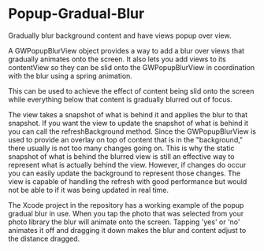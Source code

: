 # Popup-Gradual-Blur
Gradually blur background content and have views popup over view.

A GWPopupBlurView object provides a way to add a blur over views that gradually animates onto the screen. It also lets you add views to its contentView so they can be slid onto the GWPopupBlurView in coordination with the blur using a spring animation.
 
This can be used to achieve the effect of content being slid onto the screen while everything below that content is gradually blurred out of focus.
 
The view takes a snapshot of what is behind it and applies the blur to that snapshot. If you want the view to update the snapshot of what is behind it you can call the refreshBackground method. Since the GWPopupBlurView is used to provide an overlay on top of content that is in the "background," there usually is not too many changes going on. This is why the static snapshot of what is behind the blurred view is still an effective way to represent what is actually behind the view. However, if changes do occur you can easily update the background to represent those changes. The view is capable of handling the refresh with good performance but would not be able to if it was being updated in real time.

The Xcode project in the repository has a working example of the popup gradual blur in use. When you tap the photo that was selected from your photo library the blur will animate onto the screen. Tapping 'yes' or 'no' animates it off and dragging it down makes the blur and content adjust to the distance dragged.
